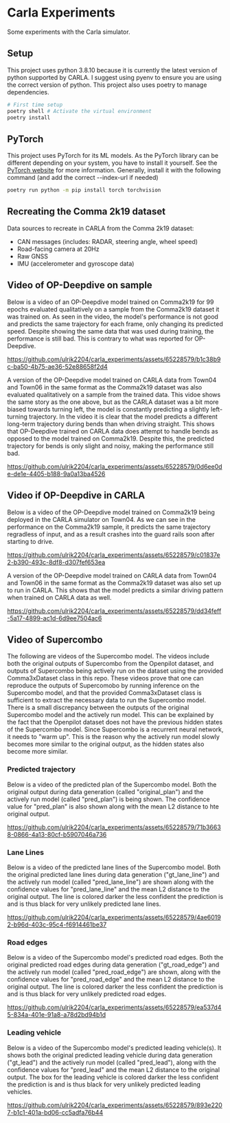 # Carla Experiments

Some experiments with the Carla simulator.

## Setup
This project uses python 3.8.10 because it is currently the latest version of python supported by CARLA. I suggest using pyenv to ensure you are using the correct version of python. This project also uses poetry to manage dependencies.

```bash
# First time setup
poetry shell # Activate the virtual environment
poetry install
```

## PyTorch
This project uses PyTorch for its ML models. As the PyTorch library can be different depending on your system, you have to install it yourself. See the [PyTorch website](https://pytorch.org/get-started/locally/) for more information. Generally, install it with the following command (and add the correct --index-url if needed)

```bash
poetry run python -m pip install torch torchvision
```


## Recreating the Comma 2k19 dataset

Data sources to recreate in CARLA from the Comma 2k19 dataset:
- CAN messages (includes: RADAR, steering angle, wheel speed)
- Road-facing camera at 20Hz
- Raw GNSS
- IMU (accelerometer and gyroscope data)


## Video of OP-Deepdive on sample

Below is a video of an OP-Deepdive model trained on Comma2k19 for 99 epochs evaluated qualitatively on a sample from the Comma2k19 dataset it was trained on. As seen in the video, the model's performance is not good and predicts the same trajectory for each frame, only changing its predicted speed. Despite showing the same data that was used during training, the performance is still bad. This is contrary to what was reported for OP-Deepdive. 

https://github.com/ulrik2204/carla_experiments/assets/65228579/b1c38b9c-ba50-4b75-ae36-52e88658f2d4


A version of the OP-Deepdive model trained on CARLA data from Town04 and Town06 in the same format as the Comma2k19 dataset was also evaluated qualitatively on a sample from the trained data. This vidoe shows the same story as the one above, but as the CARLA dataset was a bit more biased towards turning left, the model is constantly predicting a slightly left-turning trajectory. In the video it is clear that the model predicts a different long-term trajectory during bends than when driving straight. This shows that OP-Deepdive trained on CARLA data does attempt to handle bends as opposed to the model trained on Comma2k19. Despite this, the predicted trajectory for bends is only slight and noisy, making the performance still bad. 


https://github.com/ulrik2204/carla_experiments/assets/65228579/0d6ee0de-de1e-4405-b188-9a0a13ba4526




## Video if OP-Deepdive in CARLA

Below is a video of the OP-Deepdive model trained on Comma2k19 being deployed in the CARLA simulator on Town04. As we can see in the performance on the Comma2k19 sample, it predicts the same trajectory regradless of input, and as a result crashes into the guard rails soon after starting to drive. 

https://github.com/ulrik2204/carla_experiments/assets/65228579/c01837e2-b390-493c-8df8-d307fef653ea


A version of the OP-Deepdive model trained on CARLA data from Town04 and Town06 in the same format as the Comma2k19 dataset was also set up to run in CARLA. This shows that the model predicts a similar driving pattern when trained on CARLA data as well.


https://github.com/ulrik2204/carla_experiments/assets/65228579/dd34feff-5a17-4899-ac1d-6d9ee7504ac6





## Video of Supercombo

The following are videos of the Supercombo model. The videos include both the original outputs of Supercombo from the Openpilot dataset, and outputs of Supercombo being actively run on the dataset using the provided Comma3xDataset class in this repo. These videos prove that one can reproduce the outputs of Supercomobo by running inference on the Supercombo model, and that the provided Comma3xDataset class is sufficient to extract the necessary data to run the Supercombo model. There is a small discrepancy between the outputs of the original Supercombo model and the actively run model. This can be explained by the fact that the Openpilot dataset does not have the previous hidden states of the Supercombo model. Since Supercombo is a recurrent neural network, it needs to "warm up". This is the reason why the actively run model slowly becomes more similar to the original output, as the hidden states also become more similar. 

### Predicted trajectory

Below is a video of the predicted plan of the Supercombo model. Both the original output during data generation (called "original_plan") and the actively run model (called "pred_plan") is being shown. The confidence value for "pred_plan" is also shown along with the mean L2 distance to hte original output.


https://github.com/ulrik2204/carla_experiments/assets/65228579/71b36638-0866-4a13-80cf-b5907046a736

### Lane Lines

Below is a video of the predicted lane lines of the Supercombo model. Both the original predicted lane lines during data generation ("gt_lane_line") and the actively run model (called "pred_lane_line") are shown along with the confidence values for "pred_lane_line" and the mean L2 distance to the original output. The line is colored darker the less confident the prediction is and is thus black for very unlikely predicted lane lines. 

https://github.com/ulrik2204/carla_experiments/assets/65228579/4ae60192-b96d-403c-95c4-f6914461be37


### Road edges

Below is a video of the Supercombo model's predicted road edges. Both the original predicted road edges during data generation ("gt_road_edge") and the actively run model (called "pred_road_edge") are shown, along with the confidence values for "pred_road_edge" and the mean L2 distance to the original output. The line is colored darker the less confident the prediction is and is thus black for very unlikely predicted road edges. 


https://github.com/ulrik2204/carla_experiments/assets/65228579/ea537d45-834a-401e-91a8-a78d2bd94b1d



### Leading vehicle

Below is a video of the Supercombo model's predicted leading vehicle(s). It shows both the original predicted leading vehicle during data generation ("gt_lead") and the actively run model (called "pred_lead"), along with the confidence values for "pred_lead" and the mean L2 distance to the original output. The box for the leading vehicle is colored darker the less confident the prediction is and is thus black for very unlikely predicted leading vehicles. 


https://github.com/ulrik2204/carla_experiments/assets/65228579/893e2207-b1c1-401a-bd06-cc5adfa76b44







